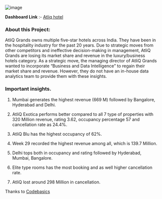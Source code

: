 ![image](https://github.com/prashanth-258/Power-bi-visualisations/assets/77273061/cb96bf42-724b-4736-a4fe-8d8ac6f9873a)


**Dashboard Link** :- [Atliq hotel](https://app.powerbi.com/view?r=eyJrIjoiYmE0YzZlYmEtNjI0Ny00YWY1LTg0NmQtZTc0NjljOTYzNWI2IiwidCI6ImRmODY3OWNkLWE4MGUtNDVkOC05OWFjLWM4M2VkN2ZmOTVhMCJ9)


### About this Project:

AtliQ Grands owns multiple five-star hotels across India. They have been in the hospitality industry for the past 20 years. Due to strategic moves from other competitors and ineffective decision-making in management, AtliQ Grands are losing its market share and revenue in the luxury/business hotels category. As a strategic move, the managing director of AtliQ Grands wanted to incorporate “Business and Data Intelligence” to regain their market share and revenue. However, they do not have an in-house data analytics team to provide them with these insights.

### Important insights.

1) Mumbai generates the highest revenue (669 M) followed by Bangalore, Hyderabad and Delhi.

2) AtliQ Exotica performs better compared to all 7 type of properties with 320 Million revenue, rating 3.62, occupancy percentage 57 and cancellation rate as 24.4%.

3) AtliQ Blu has the highest occupancy of 62%.

4) Week 29 recorded the highest revenue among all, which is 139.7 Million.

5) Delhi tops both in occupancy and rating followed by Hyderabad, Mumbai, Bangalore.

6) Elite type rooms has the most booking and as well higher cancellation rate.

7) AtliQ lost around 298 Million in cancellation.


Thanks to [Codebasics](https://codebasics.io/)
